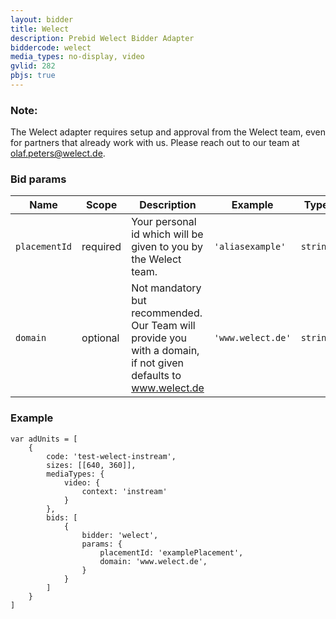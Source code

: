 ```yaml
---
layout: bidder
title: Welect
description: Prebid Welect Bidder Adapter
biddercode: welect
media_types: no-display, video
gvlid: 282
pbjs: true
---
```


### Note:
The Welect adapter requires setup and approval from the Welect team, even for partners that already work with us. Please reach out to our team at olaf.peters@welect.de.

### Bid params

| Name         | Scope    | Description                                                                                       | Example                  | Type      |
|--------------|----------|---------------------------------------------------------------------------------------------------|--------------------------|-----------|
| `placementId` | required | Your personal id which will be given to you by the Welect team. | `'aliasexample'`                  | `string`  |
| `domain`   | optional | Not mandatory but recommended. Our Team will provide you with a domain, if not given defaults to www.welect.de | `'www.welect.de'` | `string`  |

### Example

```
var adUnits = [
    {
        code: 'test-welect-instream',
        sizes: [[640, 360]],
        mediaTypes: {
            video: {
                context: 'instream'
            }
        },
        bids: [
            {
                bidder: 'welect',
                params: {
                    placementId: 'examplePlacement',
                    domain: 'www.welect.de',
                }
            }
        ]
    }
]
```
